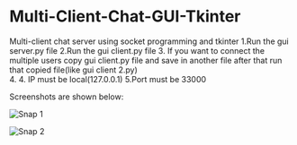 # Multi-Client-Chat-GUI-Tkinter
Multi-client chat server using socket programming and tkinter
1.Run the gui server.py file 
2.Run the gui client.py file 
3. If you want to connect the multiple users copy gui client.py file and save in another file after that run that copied file(like gui client 2.py)  
4. 4. IP must be local(127.0.0.1) 5.Port must be 33000

Screenshots are shown below:


![Snap 1](https://user-images.githubusercontent.com/89312403/168117298-15171167-4389-4bc1-a2c2-b8328292a2cc.png)


![Snap 2](https://user-images.githubusercontent.com/89312403/168117364-82294873-214b-4d6e-b90e-d611852f177f.png)

